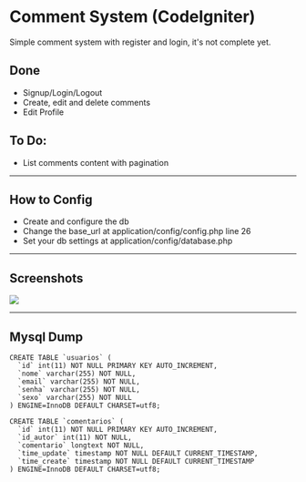 Comment System (CodeIgniter)
==========================

Simple comment system with register and login, it's not complete yet.

<h2>Done</h2>
<ul>
<li>Signup/Login/Logout</li>
<li>Create, edit and delete comments</li>
<li>Edit Profile</li>
</ul>

<h2>To Do:</h2>
<ul>
  <li>List comments content with pagination</li>
</ul>

------------------------------------------------------------------

<h2>How to Config</h2>

<ul>
  <li>Create and configure the db</li>
  <li>Change the base_url at application/config/config.php line 26</li>
  <li>Set your db settings at application/config/database.php</li>
</ul>

------------------------------------------------------------------

<h2>Screenshots</h2>

<img src="https://image.ibb.co/cSMU38/Screenshot_2.png"/>

------------------------------------------------------------------

<h2>Mysql Dump</h2>

```
CREATE TABLE `usuarios` (
  `id` int(11) NOT NULL PRIMARY KEY AUTO_INCREMENT,
  `nome` varchar(255) NOT NULL,
  `email` varchar(255) NOT NULL,
  `senha` varchar(255) NOT NULL,
  `sexo` varchar(255) NOT NULL
) ENGINE=InnoDB DEFAULT CHARSET=utf8;

CREATE TABLE `comentarios` (
  `id` int(11) NOT NULL PRIMARY KEY AUTO_INCREMENT,
  `id_autor` int(11) NOT NULL,
  `comentario` longtext NOT NULL,
  `time_update` timestamp NOT NULL DEFAULT CURRENT_TIMESTAMP,
  `time_create` timestamp NOT NULL DEFAULT CURRENT_TIMESTAMP
) ENGINE=InnoDB DEFAULT CHARSET=utf8;

```


